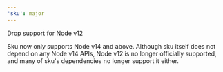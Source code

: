 ```yaml
---
'sku': major
---
```


Drop support for Node v12

Sku now only supports Node v14 and above.
Although sku itself does not depend on any Node v14 APIs, Node v12 is no longer officially supported, and many of sku's dependencies no longer support it either.